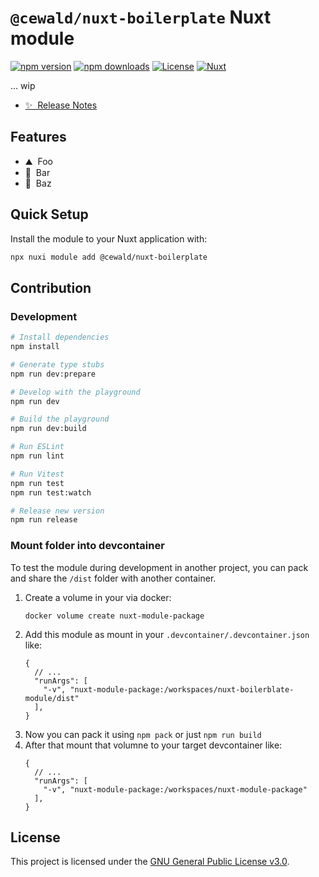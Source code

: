 # `@cewald/nuxt-boilerplate` Nuxt module

[![npm version][npm-version-src]][npm-version-href]
[![npm downloads][npm-downloads-src]][npm-downloads-href]
[![License][license-src]][license-href]
[![Nuxt][nuxt-src]][nuxt-href]

... wip

- [✨ &nbsp;Release Notes](/CHANGELOG.md)

## Features

<!-- Highlight some of the features your module provide here -->
- ⛰ &nbsp;Foo
- 🚠 &nbsp;Bar
- 🌲 &nbsp;Baz

## Quick Setup

Install the module to your Nuxt application with:

```bash
npx nuxi module add @cewald/nuxt-boilerplate
```

## Contribution

### Development

```bash
# Install dependencies
npm install

# Generate type stubs
npm run dev:prepare

# Develop with the playground
npm run dev

# Build the playground
npm run dev:build

# Run ESLint
npm run lint

# Run Vitest
npm run test
npm run test:watch

# Release new version
npm run release
```

### Mount folder into devcontainer

To test the module during development in another project, you can pack and share the `/dist` folder with another container.

1. Create a volume in your via docker:
   ```
   docker volume create nuxt-module-package
   ```
2. Add this module as mount in your `.devcontainer/.devcontainer.json` like:
   ```
   {
     // ...
     "runArgs": [
       "-v", "nuxt-module-package:/workspaces/nuxt-boilerblate-module/dist"
     ],
   }
   ```
3. Now you can pack it using `npm pack` or just `npm run build`
4. After that mount that volumne to your target devcontainer like:
   ```
   {
     // ...
     "runArgs": [
       "-v", "nuxt-module-package:/workspaces/nuxt-module-package"
     ],
   }
   ```

<!-- Badges -->
[npm-version-src]: https://img.shields.io/npm/v/@cewald/nuxt-boilerplate/latest.svg?style=flat&colorA=020420&colorB=00DC82
[npm-version-href]: https://npmjs.com/package/@cewald/nuxt-boilerplate

[npm-downloads-src]: https://img.shields.io/npm/dm/@cewald/nuxt-boilerplate.svg?style=flat&colorA=020420&colorB=00DC82
[npm-downloads-href]: https://npm.chart.dev/@cewald/nuxt-boilerplate

[license-src]: https://img.shields.io/npm/l/@cewald/nuxt-boilerplate.svg?style=flat&colorA=020420&colorB=00DC82
[license-href]: https://npmjs.com/package/@cewald/nuxt-boilerplate

[nuxt-src]: https://img.shields.io/badge/Nuxt-020420?logo=nuxt.js
[nuxt-href]: https://nuxt.com

## License

This project is licensed under the [GNU General Public License v3.0](LICENSE).